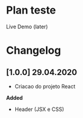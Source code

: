 # Plan teste

Live Demo (later)

# Changelog

## [1.0.0] 29.04.2020

- Criacao do projeto React

**Added**

- Header (JSX e CSS)